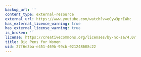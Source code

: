 ```yaml
---
backup_url: ''
content_type: external-resource
external_url: https://www.youtube.com/watch?v=eCyw3prIWhc
has_external_licence_warning: true
has_external_license_warning: true
is_broken: ''
license: https://creativecommons.org/licenses/by-nc-sa/4.0/
title: Bic Pens for Women
uid: 27f6e3ba-e451-469b-99cb-021248608c22
---
```

